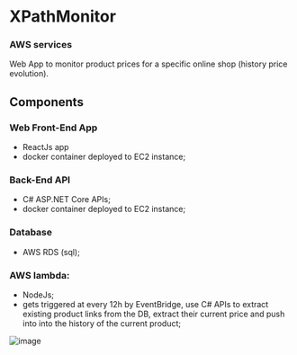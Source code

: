 # XPathMonitor
### AWS services
Web App to monitor product prices for a specific online shop (history price evolution).

## Components
### Web Front-End App
- ReactJs app 
- docker container deployed to EC2 instance; 

### Back-End API
- C# ASP.NET Core APIs;
- docker container deployed to EC2 instance;

### Database
- AWS RDS (sql);

### AWS lambda:
- NodeJs;
- gets triggered at every 12h by EventBridge, use C# APIs to extract existing product links from the DB, extract their current price and push into into the history of the current product;

![image](https://github.com/GabrielDamian/XPathMonitor/assets/76115929/19101240-eeb8-408b-901a-504e16f4272e)
